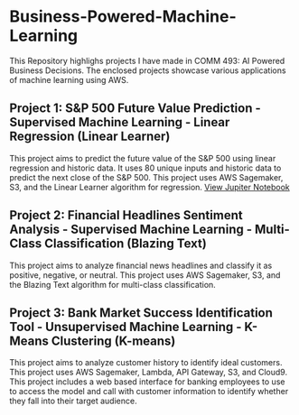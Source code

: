 # Business-Powered-Machine-Learning
This Repository highlighs projects I have made in COMM 493: AI Powered Business Decisions.
The enclosed projects showcase various applications of machine learning using AWS.

## Project 1: S&P 500 Future Value Prediction - Supervised Machine Learning - Linear Regression (Linear Learner)
This project aims to predict the future value of the S&P 500 using linear regression and historic data. It uses 80 unique inputs and historic data to predict the next close of the S&P 500. This project uses AWS Sagemaker, S3, and the Linear Learner algorithm for regression. [View Jupiter Notebook](https://github.com/EvanKilburn/Business-Powered-Machine-Learning/blob/main/Project%202%20-%20Financial%20Headlines%20Sentiment%20Analysis/FinancialNewsSentiment.ipynb)

## Project 2: Financial Headlines Sentiment Analysis - Supervised Machine Learning - Multi-Class Classification (Blazing Text)
This project aims to analyze financial news headlines and classify it as positive, negative, or neutral. This project uses AWS Sagemaker, S3, and the Blazing Text algorithm for multi-class classification.

## Project 3: Bank Market Success Identification Tool - Unsupervised Machine Learning - K-Means Clustering (K-means)
This project aims to analyze customer history to identify ideal customers. This project uses AWS Sagemaker, Lambda, API Gateway, S3, and Cloud9. This project includes a web based interface for banking employees to use to access the model and call with customer information to identify whether they fall into their target audience.

